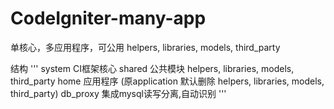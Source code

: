 # CodeIgniter-many-app
单核心，多应用程序，可公用 helpers, libraries, models, third_party

结构
'''
    system      CI框架核心
    shared      公共模块 helpers, libraries, models, third_party
    home        应用程序 (原application 默认删除 helpers, libraries, models, third_party)
    db_proxy    集成mysql读写分离,自动识别
'''

 
